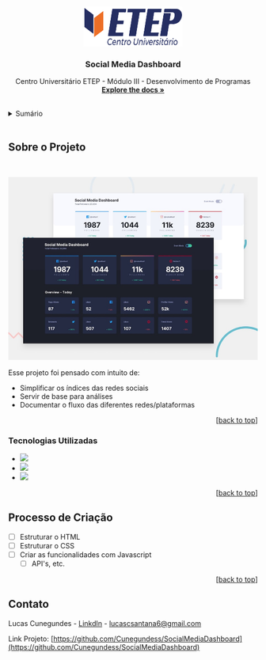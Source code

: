 <a name="readme-top"></a>

<!-- PROJECT SHIELDS -->
<!--
*** I'm using markdown "reference style" links for readability.
*** Reference links are enclosed in brackets [ ] instead of parentheses ( ).
*** See the bottom of this document for the declaration of the reference variables
*** for contributors-url, forks-url, etc. This is an optional, concise syntax you may use.
*** https://www.markdownguide.org/basic-syntax/#reference-style-links
-->

<!-- [![Contributors][contributors-shield]][contributors-url]
[![Forks][forks-shield]][forks-url]
[![Stargazers][stars-shield]][stars-url]
[![Issues][issues-shield]][issues-url]
[![MIT License][license-shield]][license-url]
[![LinkedIn][linkedin-shield]][linkedin-url] -->

<!-- PROJECT LOGO -->
<br />
<div align="center">
  <a href="https://github.com/Cunegundess/SocialMediaDashboard">
    <img src="images/logoEtep.png" alt="Logo" width="200" height="80">
  </a>

<h3 align="center">Social Media Dashboard</h3>

  <p align="center">
    Centro Universitário ETEP - Módulo III - Desenvolvimento de Programas
    <br />
    <a href="https://github.com/Cunegundess/SocialMediaDashboard"><strong>Explore the docs »</strong></a>
    <br />
    <br />
    <!-- <a href="https://github.com/Cunegundess/SocialMediaDashboard">View Demo</a>
    ·
    <a href="https://github.com/Cunegundess/SocialMediaDashboard/issues">Report Bug</a>
    ·
    <a href="https://github.com/Cunegundess/SocialMediaDashboard/issues">Request Feature</a> -->
  </p>
</div>

<!-- TABLE OF CONTENTS -->
<details>
  <summary>Sumário</summary>
  <ol>
    <li>
      <a href="#about-the-project">Sobre o Projeto</a>
      <ul>
        <li><a href="#built-with">Tecnologias Utilizadas</a></li>
      </ul>
    </li>
    <!-- <li>
      <a href="#getting-started">Getting Started</a>
      <ul>
        <li><a href="#prerequisites">Prerequisites</a></li>
        <li><a href="#installation">Installation</a></li>
      </ul>
    </li> -->
    <!-- <li><a href="#usage">Usage</a></li> -->
    <li><a href="#roadmap">Processo de Criação</a></li>
    <!-- <li><a href="#contributing">Contributing</a></li>
    <li><a href="#license">License</a></li> -->
    <li><a href="#contact">Contato</a></li>
    <!-- <li><a href="#acknowledgments">Acknowledgments</a></li> -->
  </ol>
</details>
</br>
<!-- Sobre o Projeto -->

## Sobre o Projeto

</br>

<!-- [![Product Name Screen Shot][product-screenshot]](https://example.com) -->

![Preview](design/desktop-preview.jpg)

Esse projeto foi pensado com intuito de:

- Simplificar os índices das redes sociais
- Servir de base para análises
- Documentar o fluxo das diferentes redes/plataformas

<p align="right">[<a href="#readme-top">back to top</a>]</p>

### Tecnologias Utilizadas

<!-- - [![Next][next.js]][next-url]
- [![React][react.js]][react-url]
- [![Vue][vue.js]][vue-url]
- [![Angular][angular.io]][angular-url]
- [![Svelte][svelte.dev]][svelte-url]
- [![Laravel][laravel.com]][laravel-url]
- [![Bootstrap][bootstrap.com]][bootstrap-url]
- [![JQuery][jquery.com]][jquery-url] -->

- <img src="https://img.shields.io/badge/HTML5-E34F26?style=for-the-badge&logo=html5&logoColor=white" />
- <img src="https://img.shields.io/badge/CSS3-1572B6?style=for-the-badge&logo=css3&logoColor=white" />
- <img src="https://img.shields.io/badge/JavaScript-F7DF1E?style=for-the-badge&logo=javascript&logoColor=black" />

<p align="right">[<a href="#readme-top">back to top</a>]</p>

<!-- GETTING STARTED -->

<!-- ## Getting Started

This is an example of how you may give instructions on setting up your project locally.
To get a local copy up and running follow these simple example steps.

### Prerequisites

This is an example of how to list things you need to use the software and how to install them.

- npm
  ```sh
  npm install npm@latest -g
  ```

### Installation

1. Get a free API Key at [https://example.com](https://example.com)
2. Clone the repo
   ```sh
   git clone https://github.com/Cunegundess/SocialMediaDashboard.git
   ```
3. Install NPM packages
   ```sh
   npm install
   ```
4. Enter your API in `config.js`
   ```js
   const API_KEY = "ENTER YOUR API";
   ```

<p align="right">[<a href="#readme-top">back to top</a>]</p>

<!-- USAGE EXAMPLES -->

<!--## Usage

Use this space to show useful examples of how a project can be used. Additional screenshots, code examples and demos work well in this space. You may also link to more resources.

_For more examples, please refer to the [Documentation](https://example.com)_

<p align="right">[<a href="#readme-top">back to top</a>]</p> -->

<!-- ROADMAP -->

## Processo de Criação

- [ ] Estruturar o HTML
- [ ] Estruturar o CSS
- [ ] Criar as funcionalidades com Javascript
  - [ ] API's, etc.

<!-- See the [open issues](https://github.com/Cunegundess/SocialMediaDashboard/issues) for a full list of proposed features (and known issues). -->

<p align="right">[<a href="#readme-top">back to top</a>]</p>

<!-- CONTRIBUTING -->

<!-- ## Contributing

Contributions are what make the open source community such an amazing place to learn, inspire, and create. Any contributions you make are **greatly appreciated**.

If you have a suggestion that would make this better, please fork the repo and create a pull request. You can also simply open an issue with the tag "enhancement".
Don't forget to give the project a star! Thanks again!

1. Fork the Project
2. Create your Feature Branch (`git checkout -b feature/AmazingFeature`)
3. Commit your Changes (`git commit -m 'Add some AmazingFeature'`)
4. Push to the Branch (`git push origin feature/AmazingFeature`)
5. Open a Pull Request -->

<!-- <p align="right">[<a href="#readme-top">back to top</a>]</p> -->

<!-- LICENSE -->

<!-- ## License

Distributed under the MIT License. See `LICENSE.txt` for more information.

<p align="right">[<a href="#readme-top">back to top</a>]</p> -->

<!-- CONTACT -->

## Contato

Lucas Cunegundes - [LinkdIn](https://www.linkedin.com/in/lucas-cunegundes) - lucascsantana6@gmail.com

Link Projeto: [https://github.com/Cunegundess/SocialMediaDashboard](https://github.com/Cunegundess/SocialMediaDashboard)

<!-- <p align="right">[<a href="#readme-top">back to top</a>]</p> -->

<!-- ACKNOWLEDGMENTS -->

<!-- ## Acknowledgments

- []()
- []()
- []()

<p align="right">[<a href="#readme-top">back to top</a>]</p> -->

<!-- MARKDOWN LINKS & IMAGES -->
<!-- https://www.markdownguide.org/basic-syntax/#reference-style-links -->

[contributors-shield]: https://img.shields.io/github/contributors/Cunegundess/SocialMediaDashboard.svg?style=for-the-badge
[contributors-url]: https://github.com/Cunegundess/SocialMediaDashboard/graphs/contributors
[forks-shield]: https://img.shields.io/github/forks/Cunegundess/SocialMediaDashboard.svg?style=for-the-badge
[forks-url]: https://github.com/Cunegundess/SocialMediaDashboard/network/members
[stars-shield]: https://img.shields.io/github/stars/Cunegundess/SocialMediaDashboard.svg?style=for-the-badge
[stars-url]: https://github.com/Cunegundess/SocialMediaDashboard/stargazers
[issues-shield]: https://img.shields.io/github/issues/Cunegundess/SocialMediaDashboard.svg?style=for-the-badge
[issues-url]: https://github.com/Cunegundess/SocialMediaDashboard/issues
[license-shield]: https://img.shields.io/github/license/Cunegundess/SocialMediaDashboard.svg?style=for-the-badge
[license-url]: https://github.com/Cunegundess/SocialMediaDashboard/blob/master/LICENSE.txt
[linkedin-shield]: https://img.shields.io/badge/-LinkedIn-black.svg?style=for-the-badge&logo=linkedin&colorB=555
[linkedin-url]: https://linkedin.com/in/linkedin_username
[product-screenshot]: images/screenshot.png
[next.js]: https://img.shields.io/badge/next.js-000000?style=for-the-badge&logo=nextdotjs&logoColor=white
[next-url]: https://nextjs.org/
[react.js]: https://img.shields.io/badge/React-20232A?style=for-the-badge&logo=react&logoColor=61DAFB
[react-url]: https://reactjs.org/
[vue.js]: https://img.shields.io/badge/Vue.js-35495E?style=for-the-badge&logo=vuedotjs&logoColor=4FC08D
[vue-url]: https://vuejs.org/
[angular.io]: https://img.shields.io/badge/Angular-DD0031?style=for-the-badge&logo=angular&logoColor=white
[angular-url]: https://angular.io/
[svelte.dev]: https://img.shields.io/badge/Svelte-4A4A55?style=for-the-badge&logo=svelte&logoColor=FF3E00
[svelte-url]: https://svelte.dev/
[laravel.com]: https://img.shields.io/badge/Laravel-FF2D20?style=for-the-badge&logo=laravel&logoColor=white
[laravel-url]: https://laravel.com
[bootstrap.com]: https://img.shields.io/badge/Bootstrap-563D7C?style=for-the-badge&logo=bootstrap&logoColor=white
[bootstrap-url]: https://getbootstrap.com
[jquery.com]: https://img.shields.io/badge/jQuery-0769AD?style=for-the-badge&logo=jquery&logoColor=white
[jquery-url]: https://jquery.com
